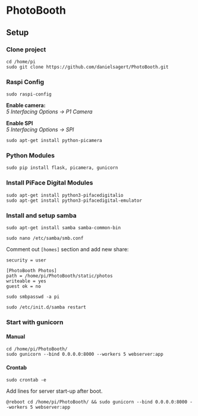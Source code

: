 # PhotoBooth

## Setup
### Clone project
```
cd /home/pi
sudo git clone https://github.com/danielsagert/PhotoBooth.git
```

### Raspi Config
```
sudo raspi-config
```
**Enable camera:**  
*5 Interfacing Options -> P1 Camera*

**Enable SPI**  
*5 Interfacing Options -> SPI*
 
```
sudo apt-get install python-picamera
```

### Python Modules
```
sudo pip install flask, picamera, gunicorn
```

### Install PiFace Digital Modules ###
```
sudo apt-get install python3-pifacedigitalio
sudo apt-get install python3-pifacedigital-emulator
```

### Install and setup samba
```
sudo apt-get install samba samba-common-bin
```

```
sudo nano /etc/samba/smb.conf
```

Comment out `[homes]` section and add new share:

```
security = user

[PhotoBooth Photos]
path = /home/pi/PhotoBooth/static/photos
writeable = yes
guest ok = no
```

```
sudo smbpasswd -a pi
```

```
sudo /etc/init.d/samba restart
```

### Start with gunicorn
#### Manual
```
cd /home/pi/PhotoBooth/
sudo gunicorn --bind 0.0.0.0:8000 --workers 5 webserver:app
```

#### Crontab
```
sudo crontab -e
```
Add lines for server start-up after boot.
```
@reboot cd /home/pi/PhotoBooth/ && sudo gunicorn --bind 0.0.0.0:8000 --workers 5 webserver:app
```
